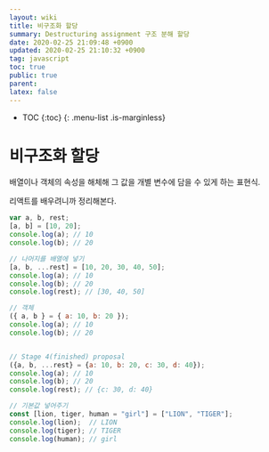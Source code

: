 ```yaml
---
layout: wiki
title: 비구조화 할당
summary: Destructuring assignment 구조 분해 할당
date: 2020-02-25 21:09:48 +0900
updated: 2020-02-25 21:10:32 +0900
tag: javascript
toc: true
public: true
parent:
latex: false
---
```

* TOC
{:toc}
{: .menu-list .is-marginless}

# 비구조화 할당

배열이나 객체의 속성을 해체해 그 값을 개별 변수에 담을 수 있게 하는 표현식.

리액트를 배우려니까 정리해본다.

``` javascript
var a, b, rest;
[a, b] = [10, 20];
console.log(a); // 10
console.log(b); // 20

// 나머지를 배열에 넣기
[a, b, ...rest] = [10, 20, 30, 40, 50];
console.log(a); // 10
console.log(b); // 20
console.log(rest); // [30, 40, 50]

// 객체
({ a, b } = { a: 10, b: 20 });
console.log(a); // 10
console.log(b); // 20


// Stage 4(finished) proposal
({a, b, ...rest} = {a: 10, b: 20, c: 30, d: 40});
console.log(a); // 10
console.log(b); // 20
console.log(rest); // {c: 30, d: 40}

// 기본값 넣어주기
const [lion, tiger, human = "girl"] = ["LION", "TIGER"];
console.log(lion);  // LION
console.log(tiger); // TIGER
console.log(human); // girl
```
